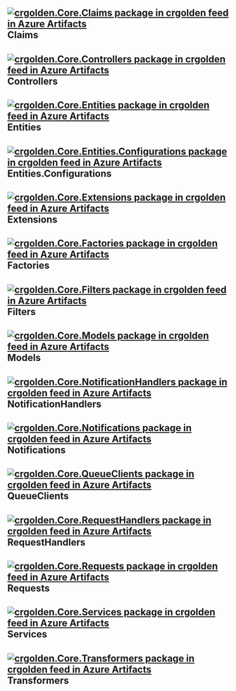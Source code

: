 ## [![crgolden.Core.Claims package in crgolden feed in Azure Artifacts](https://feeds.dev.azure.com/crgolden/8b89f437-a73a-4c97-afe4-847235279735/_apis/public/Packaging/Feeds/fc08049d-30e7-4f2e-a1f2-da1e4aef0d5d/Packages/5d56d7d3-ef83-4c15-aa8b-104d7ca8ce41/Badge)](https://dev.azure.com/crgolden/crgolden/_packaging?_a=package&feed=fc08049d-30e7-4f2e-a1f2-da1e4aef0d5d&package=5d56d7d3-ef83-4c15-aa8b-104d7ca8ce41&preferRelease=true) Claims
## [![crgolden.Core.Controllers package in crgolden feed in Azure Artifacts](https://feeds.dev.azure.com/crgolden/8b89f437-a73a-4c97-afe4-847235279735/_apis/public/Packaging/Feeds/fc08049d-30e7-4f2e-a1f2-da1e4aef0d5d/Packages/2903f160-0d81-436b-a58d-81fd40f8f195/Badge)](https://dev.azure.com/crgolden/crgolden/_packaging?_a=package&feed=fc08049d-30e7-4f2e-a1f2-da1e4aef0d5d&package=2903f160-0d81-436b-a58d-81fd40f8f195&preferRelease=true) Controllers
## [![crgolden.Core.Entities package in crgolden feed in Azure Artifacts](https://feeds.dev.azure.com/crgolden/8b89f437-a73a-4c97-afe4-847235279735/_apis/public/Packaging/Feeds/fc08049d-30e7-4f2e-a1f2-da1e4aef0d5d/Packages/648ad7ef-c7fd-47af-983a-f6504cb40ba9/Badge)](https://dev.azure.com/crgolden/crgolden/_packaging?_a=package&feed=fc08049d-30e7-4f2e-a1f2-da1e4aef0d5d&package=648ad7ef-c7fd-47af-983a-f6504cb40ba9&preferRelease=true) Entities
## [![crgolden.Core.Entities.Configurations package in crgolden feed in Azure Artifacts](https://feeds.dev.azure.com/crgolden/8b89f437-a73a-4c97-afe4-847235279735/_apis/public/Packaging/Feeds/fc08049d-30e7-4f2e-a1f2-da1e4aef0d5d/Packages/a27b3874-8a19-4a43-8af6-fdb63a246194/Badge)](https://dev.azure.com/crgolden/crgolden/_packaging?_a=package&feed=fc08049d-30e7-4f2e-a1f2-da1e4aef0d5d&package=a27b3874-8a19-4a43-8af6-fdb63a246194&preferRelease=true) Entities.Configurations
## [![crgolden.Core.Extensions package in crgolden feed in Azure Artifacts](https://feeds.dev.azure.com/crgolden/8b89f437-a73a-4c97-afe4-847235279735/_apis/public/Packaging/Feeds/fc08049d-30e7-4f2e-a1f2-da1e4aef0d5d/Packages/a65fcea3-9a0f-4f47-95b5-d14704b5938a/Badge)](https://dev.azure.com/crgolden/crgolden/_packaging?_a=package&feed=fc08049d-30e7-4f2e-a1f2-da1e4aef0d5d&package=a65fcea3-9a0f-4f47-95b5-d14704b5938a&preferRelease=true) Extensions
## [![crgolden.Core.Factories package in crgolden feed in Azure Artifacts](https://feeds.dev.azure.com/crgolden/8b89f437-a73a-4c97-afe4-847235279735/_apis/public/Packaging/Feeds/fc08049d-30e7-4f2e-a1f2-da1e4aef0d5d/Packages/39f1fd93-bcda-41e6-9d60-5653dff74009/Badge)](https://dev.azure.com/crgolden/crgolden/_packaging?_a=package&feed=fc08049d-30e7-4f2e-a1f2-da1e4aef0d5d&package=39f1fd93-bcda-41e6-9d60-5653dff74009&preferRelease=true) Factories
## [![crgolden.Core.Filters package in crgolden feed in Azure Artifacts](https://feeds.dev.azure.com/crgolden/8b89f437-a73a-4c97-afe4-847235279735/_apis/public/Packaging/Feeds/fc08049d-30e7-4f2e-a1f2-da1e4aef0d5d/Packages/5b22fd2f-9e5c-495f-a38c-c8049614ac76/Badge)](https://dev.azure.com/crgolden/crgolden/_packaging?_a=package&feed=fc08049d-30e7-4f2e-a1f2-da1e4aef0d5d&package=5b22fd2f-9e5c-495f-a38c-c8049614ac76&preferRelease=true) Filters
## [![crgolden.Core.Models package in crgolden feed in Azure Artifacts](https://feeds.dev.azure.com/crgolden/8b89f437-a73a-4c97-afe4-847235279735/_apis/public/Packaging/Feeds/fc08049d-30e7-4f2e-a1f2-da1e4aef0d5d/Packages/ca7d024c-4935-4d4b-8b0e-37462e43c850/Badge)](https://dev.azure.com/crgolden/crgolden/_packaging?_a=package&feed=fc08049d-30e7-4f2e-a1f2-da1e4aef0d5d&package=ca7d024c-4935-4d4b-8b0e-37462e43c850&preferRelease=true) Models
## [![crgolden.Core.NotificationHandlers package in crgolden feed in Azure Artifacts](https://feeds.dev.azure.com/crgolden/8b89f437-a73a-4c97-afe4-847235279735/_apis/public/Packaging/Feeds/fc08049d-30e7-4f2e-a1f2-da1e4aef0d5d/Packages/95182b75-09cf-430f-a7cb-9165959d6e23/Badge)](https://dev.azure.com/crgolden/crgolden/_packaging?_a=package&feed=fc08049d-30e7-4f2e-a1f2-da1e4aef0d5d&package=95182b75-09cf-430f-a7cb-9165959d6e23&preferRelease=true) NotificationHandlers
## [![crgolden.Core.Notifications package in crgolden feed in Azure Artifacts](https://feeds.dev.azure.com/crgolden/8b89f437-a73a-4c97-afe4-847235279735/_apis/public/Packaging/Feeds/fc08049d-30e7-4f2e-a1f2-da1e4aef0d5d/Packages/60430a8b-c6d1-4e3d-ad9b-55ccd8caa274/Badge)](https://dev.azure.com/crgolden/crgolden/_packaging?_a=package&feed=fc08049d-30e7-4f2e-a1f2-da1e4aef0d5d&package=60430a8b-c6d1-4e3d-ad9b-55ccd8caa274&preferRelease=true) Notifications
## [![crgolden.Core.QueueClients package in crgolden feed in Azure Artifacts](https://feeds.dev.azure.com/crgolden/8b89f437-a73a-4c97-afe4-847235279735/_apis/public/Packaging/Feeds/fc08049d-30e7-4f2e-a1f2-da1e4aef0d5d/Packages/6594fca2-5c85-40a5-9a24-aed04330ab28/Badge)](https://dev.azure.com/crgolden/crgolden/_packaging?_a=package&feed=fc08049d-30e7-4f2e-a1f2-da1e4aef0d5d&package=6594fca2-5c85-40a5-9a24-aed04330ab28&preferRelease=true) QueueClients
## [![crgolden.Core.RequestHandlers package in crgolden feed in Azure Artifacts](https://feeds.dev.azure.com/crgolden/8b89f437-a73a-4c97-afe4-847235279735/_apis/public/Packaging/Feeds/fc08049d-30e7-4f2e-a1f2-da1e4aef0d5d/Packages/b87fc2a0-9022-4eed-a49c-34abd77e22b3/Badge)](https://dev.azure.com/crgolden/crgolden/_packaging?_a=package&feed=fc08049d-30e7-4f2e-a1f2-da1e4aef0d5d&package=b87fc2a0-9022-4eed-a49c-34abd77e22b3&preferRelease=true) RequestHandlers
## [![crgolden.Core.Requests package in crgolden feed in Azure Artifacts](https://feeds.dev.azure.com/crgolden/8b89f437-a73a-4c97-afe4-847235279735/_apis/public/Packaging/Feeds/fc08049d-30e7-4f2e-a1f2-da1e4aef0d5d/Packages/27668817-d4fe-4e1e-9304-b20cc61c6109/Badge)](https://dev.azure.com/crgolden/crgolden/_packaging?_a=package&feed=fc08049d-30e7-4f2e-a1f2-da1e4aef0d5d&package=27668817-d4fe-4e1e-9304-b20cc61c6109&preferRelease=true) Requests
## [![crgolden.Core.Services package in crgolden feed in Azure Artifacts](https://feeds.dev.azure.com/crgolden/8b89f437-a73a-4c97-afe4-847235279735/_apis/public/Packaging/Feeds/fc08049d-30e7-4f2e-a1f2-da1e4aef0d5d/Packages/72b77fb0-e7a9-41b2-b322-d1c361188295/Badge)](https://dev.azure.com/crgolden/crgolden/_packaging?_a=package&feed=fc08049d-30e7-4f2e-a1f2-da1e4aef0d5d&package=72b77fb0-e7a9-41b2-b322-d1c361188295&preferRelease=true) Services
## [![crgolden.Core.Transformers package in crgolden feed in Azure Artifacts](https://feeds.dev.azure.com/crgolden/8b89f437-a73a-4c97-afe4-847235279735/_apis/public/Packaging/Feeds/fc08049d-30e7-4f2e-a1f2-da1e4aef0d5d/Packages/9ef4f1a0-37c8-46e4-931c-0d9488579a03/Badge)](https://dev.azure.com/crgolden/crgolden/_packaging?_a=package&feed=fc08049d-30e7-4f2e-a1f2-da1e4aef0d5d&package=9ef4f1a0-37c8-46e4-931c-0d9488579a03&preferRelease=true) Transformers